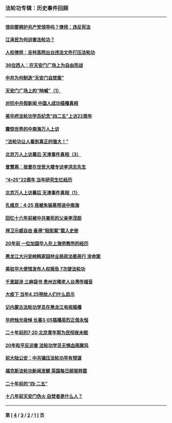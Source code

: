 ### 法轮功专辑：历史事件回顾
---
#### [信仰要拥护共产党领导吗？律师：违反宪法](../../pages/nf5793/n14061325.md?10180430) 
#### [江泽民为何迫害法轮功？](../../pages/nf5793/n13876324.md?10180430) 
#### [人权律师：吉林高院出台违法文件打压法轮功](../../pages/nf5793/n13825665.md?10180430) 
#### [36位西人：在天安门广场上为自由而战](../../pages/nf5793/n13390029.md?10180430) 
#### [中共为何制造“天安门自焚案”](../../pages/nf5793/n13183270.md?10180430) 
#### [天安门广场上的“呐喊”（1）](../../pages/nf5793/n13105277.md?10180430) 
#### [对抗中共假新闻 中国人成功插播真相](../../pages/nf5793/n12910618.md?10180430) 
#### [美华府法轮功学员纪念“四二五”上访22周年](../../pages/nf5793/n12904445.md?10180430) 
#### [震惊世界的中南海万人上访](../../pages/nf5793/n12903976.md?10180430) 
#### [“法轮功让人看到真正的强大！”](../../pages/nf5793/n12903195.md?10180430) 
#### [北京万人上访幕后 天津事件真相（3）](../../pages/nf5793/n12902807.md?10180430) 
#### [曾慧燕：我曾在世贸大楼专访李洪志先生](../../pages/nf5793/n12898729.md?10180430) 
#### [“4•25”22周年 当年研究生忆经历](../../pages/nf5793/n12894152.md?10180430) 
#### [北京万人上访幕后 天津事件真相（1）](../../pages/nf5793/n12885174.md?10180430) 
#### [孔维京：4·25 我被朱镕基带进中南海](../../pages/nf5793/n12864987.md?10180430) 
#### [回忆十六年前被中共害死的父亲李茂勋](../../pages/nf5793/n12880270.md?10180430) 
#### [捍卫示威自由 香港“阻街案”载入史册](../../pages/nf5793/n12811245.md?10180430) 
#### [20年前 一位加国华人在上海劳教所的经历](../../pages/nf5793/n12707932.md?10180430) 
#### [黑龙江大兴安岭韩家园林业局政法委恶行 涉命案](../../pages/nf5793/n12622815.md?10180430) 
#### [美驻华大使馆发布人权报告 7次提法轮功](../../pages/nf5793/n12520541.md?10180430) 
#### [千里跋涉 三麻袋书 贵州古稀老人台湾传福音](../../pages/nf5793/n12198750.md?10180430) 
#### [大疫下 当年4.25带给人们什么启示](../../pages/nf5793/n12058565.md?10180430) 
#### [记内蒙古法轮功学员在黑龙江电视插播](../../pages/nf5793/n11699194.md?10180430) 
#### [华府烛光夜悼 长春3·05插播英烈正信永恒](../../pages/nf5793/n11397432.md?10180430) 
#### [二十年前的7·20 北京青年郭为民彻夜未眠](../../pages/nf5793/n11354195.md?10180430) 
#### [20年和平反迫害 法轮功学员无惧血雨腥风](../../pages/nf5793/n11348279.md?10180430) 
#### [前大陆公安：中共镇压法轮功早有预谋](../../pages/nf5793/n11352168.md?10180430) 
#### [福克斯法轮功新闻发酵  英国每日邮报转载](../../pages/nf5793/n11285952.md?10180430) 
#### [二十年前的“四·二五”](../../pages/nf5793/n11207639.md?10180430) 
#### [十八年前天安门伪火 自焚者是什么人？](../../pages/nf5793/n10996556.md?10180430) 

---
#### 第 [ [4](./4.md?10180430) / [3](./3.md?10180430) / [2](./2.md?10180430) / [1](./1.md?10180430) ] 页
